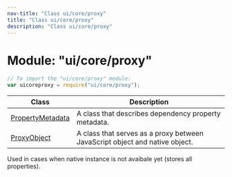 ```yaml
---
nav-title: "Class ui/core/proxy"
title: "Class ui/core/proxy"
description: "Class ui/core/proxy"
---
```

# Module: "ui/core/proxy"

``` JavaScript
// To import the "ui/core/proxy" module:
var uicoreproxy = require("ui/core/proxy");
```

Class | Description
------|------------
[PropertyMetadata](../../../ui/core/proxy/PropertyMetadata.md) | A class that describes dependency property metadata.
[ProxyObject](../../../ui/core/proxy/ProxyObject.md) | A class that serves as a proxy between JavaScript object and native object.
Used in cases when native instance is not avaibale yet (stores all properties).